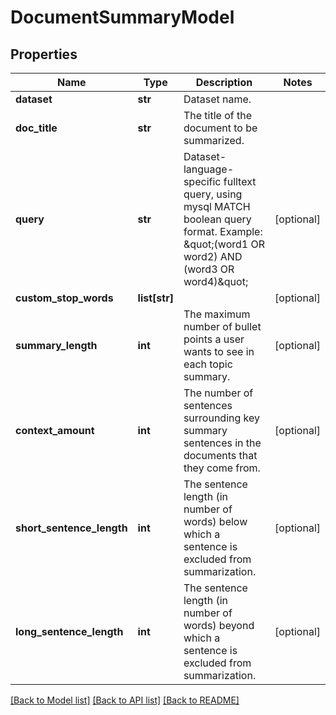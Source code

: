 # DocumentSummaryModel

## Properties
Name | Type | Description | Notes
------------ | ------------- | ------------- | -------------
**dataset** | **str** | Dataset name. | 
**doc_title** | **str** | The title of the document to be summarized. | 
**query** | **str** | Dataset-language-specific fulltext query, using mysql MATCH boolean query format. Example: \&quot;(word1 OR word2) AND (word3 OR word4)\&quot;  | [optional] 
**custom_stop_words** | **list[str]** |  | [optional] 
**summary_length** | **int** | The maximum number of bullet points a user wants to see in each topic summary. | [optional] 
**context_amount** | **int** | The number of sentences surrounding key summary sentences in the documents that they come from. | [optional] 
**short_sentence_length** | **int** | The sentence length (in number of words) below which a sentence is excluded from summarization. | [optional] 
**long_sentence_length** | **int** | The sentence length (in number of words) beyond which a sentence is excluded from summarization. | [optional] 

[[Back to Model list]](../README.md#documentation-for-models) [[Back to API list]](../README.md#documentation-for-api-endpoints) [[Back to README]](../README.md)


